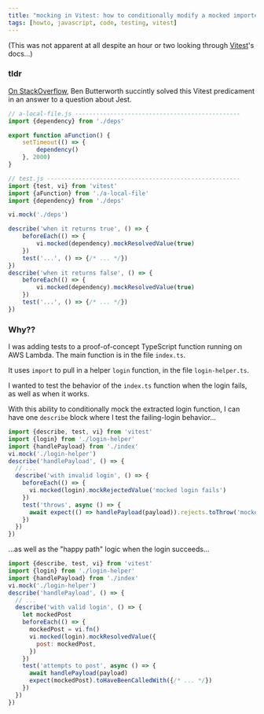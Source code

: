 ```yaml
---
title: "mocking in Vitest: how to conditionally modify a mocked imported function's behavior"
tags: [howto, javascript, code, testing, vitest]
---
```


(This was not apparent at all despite an hour or two looking through [Vitest]'s docs...)


### tldr

[On StackOverflow](https://stackoverflow.com/a/76432956/303896), Ben Butterworth succintly solved this Vitest predicament in an answer to a question about Jest.

```javascript
// a-local-file.js -----------------------------------------------
import {dependency} from './deps'

export function aFunction() {
    setTimeout(() => {
        dependency()
    }, 2000)
}

// test.js -------------------------------------------------------
import {test, vi} from 'vitest'
import {aFunction} from './a-local-file'
import {dependency} from './deps'

vi.mock('./deps')

describe('when it returns true', () => {
    beforeEach(() => {
        vi.mocked(dependency).mockResolvedValue(true)
    })
    test('...', () => {/* ... */})
})
describe('when it returns false', () => {
    beforeEach(() => {
        vi.mocked(dependency).mockResolvedValue(true)
    })
    test('...', () => {/* ... */})
})
```


### Why??

I was adding tests to a proof-of-concept TypeScript function running on AWS Lambda.
The main function is in the file `index.ts`.

It uses `import` to pull in a helper `login` function, in the file `login-helper.ts`.

I wanted to test the behavior of the `index.ts` function when the login fails, as well as when it works.

With this ability to conditionally mock the extracted login function, I can have one `describe` block where I test the failing-login behavior...

```javascript
import {describe, test, vi} from 'vitest'
import {login} from './login-helper'
import {handlePayload} from './index'
vi.mock('./login-helper')
describe('handlePayload', () => {
  // ...
  describe('with invalid login', () => {
    beforeEach(() => {
      vi.mocked(login).mockRejectedValue('mocked login fails')
    })
    test('throws', async () => {
      await expect(() => handlePayload(payload)).rejects.toThrow('mocked login fails')
    })
  })
})
```

...as well as the "happy path" logic when the login succeeds...

```javascript
import {describe, test, vi} from 'vitest'
import {login} from './login-helper'
import {handlePayload} from './index'
vi.mock('./login-helper')
describe('handlePayload', () => {
  // ...
  describe('with valid login', () => {
    let mockedPost
    beforeEach(() => {
      mockedPost = vi.fn()
      vi.mocked(login).mockResolvedValue({
        post: mockedPost,
      })
    })
    test('attempts to post', async () => {
      await handlePayload(payload)
      expect(mockedPost).toHaveBeenCalledWith({/* ... */})
    })
  })
})
```


[Vitest]: https://vitest.dev
